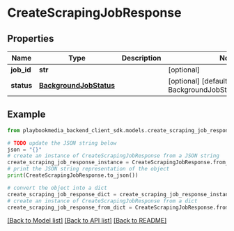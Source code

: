 # CreateScrapingJobResponse


## Properties

Name | Type | Description | Notes
------------ | ------------- | ------------- | -------------
**job_id** | **str** |  | [optional] 
**status** | [**BackgroundJobStatus**](BackgroundJobStatus.md) |  | [optional] [default to BackgroundJobStatus.UNSPECIFIED]

## Example

```python
from playbookmedia_backend_client_sdk.models.create_scraping_job_response import CreateScrapingJobResponse

# TODO update the JSON string below
json = "{}"
# create an instance of CreateScrapingJobResponse from a JSON string
create_scraping_job_response_instance = CreateScrapingJobResponse.from_json(json)
# print the JSON string representation of the object
print(CreateScrapingJobResponse.to_json())

# convert the object into a dict
create_scraping_job_response_dict = create_scraping_job_response_instance.to_dict()
# create an instance of CreateScrapingJobResponse from a dict
create_scraping_job_response_from_dict = CreateScrapingJobResponse.from_dict(create_scraping_job_response_dict)
```
[[Back to Model list]](../README.md#documentation-for-models) [[Back to API list]](../README.md#documentation-for-api-endpoints) [[Back to README]](../README.md)


